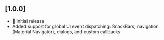 ## [1.0.0]
- 🎉 Initial release
- Added support for global UI event dispatching: SnackBars, navigation (Material Navigator), dialogs, and custom callbacks
